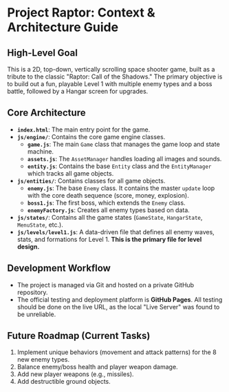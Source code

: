 # Project Raptor: Context & Architecture Guide

## High-Level Goal
This is a 2D, top-down, vertically scrolling space shooter game, built as a tribute to the classic "Raptor: Call of the Shadows." The primary objective is to build out a fun, playable Level 1 with multiple enemy types and a boss battle, followed by a Hangar screen for upgrades.

## Core Architecture
- **`index.html`**: The main entry point for the game.
- **`js/engine/`**: Contains the core game engine classes.
  - **`game.js`**: The main `Game` class that manages the game loop and state machine.
  - **`assets.js`**: The `AssetManager` handles loading all images and sounds.
  - **`entity.js`**: Contains the base `Entity` class and the `EntityManager` which tracks all game objects.
- **`js/entities/`**: Contains classes for all game objects.
  - **`enemy.js`**: The base `Enemy` class. It contains the master `update` loop with the core death sequence (score, money, explosion).
  - **`boss1.js`**: The first boss, which extends the `Enemy` class.
  - **`enemyFactory.js`**: Creates all enemy types based on data.
- **`js/states/`**: Contains all the game states (`GameState`, `HangarState`, `MenuState`, etc.).
- **`js/levels/level1.js`**: A data-driven file that defines all enemy waves, stats, and formations for Level 1. **This is the primary file for level design.**

## Development Workflow
- The project is managed via Git and hosted on a private GitHub repository.
- The official testing and deployment platform is **GitHub Pages**. All testing should be done on the live URL, as the local "Live Server" was found to be unreliable.

## Future Roadmap (Current Tasks)
1.  Implement unique behaviors (movement and attack patterns) for the 8 new enemy types.
2.  Balance enemy/boss health and player weapon damage.
3.  Add new player weapons (e.g., missiles).
4.  Add destructible ground objects.